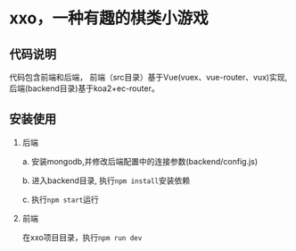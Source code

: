 xxo，一种有趣的棋类小游戏
=======================


## 代码说明

代码包含前端和后端， 前端（src目录）基于Vue(vuex、vue-router、vux)实现,后端(backend目录)基于koa2+ec-router。

## 安装使用

1. 后端
	
	a. 安装mongodb,并修改后端配置中的连接参数(backend/config.js)

	b. 进入backend目录, 执行```npm install```安装依赖

	c. 执行```npm start```运行

2. 前端

	在xxo项目目录，执行```npm run dev```

